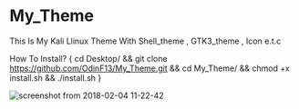 # My_Theme
This Is My Kali  Llinux Theme With Shell_theme , GTK3_theme , Icon e.t.c


How To Install? {
cd Desktop/ && git clone https://github.com/OdinF13/My_Theme.git && cd My_Theme/ && chmod +x install.sh && ./install.sh
}


![screenshot from 2018-02-04 11-22-42](https://user-images.githubusercontent.com/36133617/35781422-d49fe9fe-09e1-11e8-860f-e6765b669d78.png)

